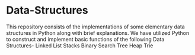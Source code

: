# Data-Structures
This repository consists of the implementations of some elementary data structures in Python along with brief explanations.
We have utilized Python to construct and implement basic functions of the following Data Structures-
  Linked List
  Stacks
  Binary Search Tree
  Heap
  Trie
